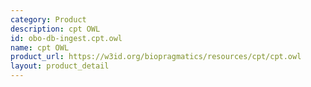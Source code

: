 ```yaml
---
category: Product
description: cpt OWL
id: obo-db-ingest.cpt.owl
name: cpt OWL
product_url: https://w3id.org/biopragmatics/resources/cpt/cpt.owl
layout: product_detail
---
```

